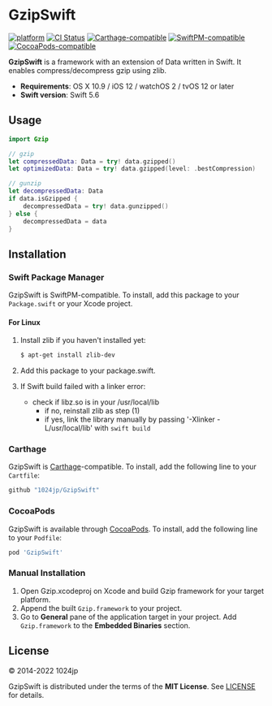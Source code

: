 
GzipSwift
========================

[![platform](https://img.shields.io/badge/platform-macOS%20|%20iOS%20|%20watchOS%20|%20tvOS%20|%20Linux-blue.svg)]()
[![CI Status](https://github.com/1024jp/GzipSwift/workflows/CI/badge.svg)](https://github.com/1024jp/GzipSwift/actions)
[![Carthage-compatible](https://img.shields.io/badge/Carthage-✔-4BC51D.svg?style=flat)](https://github.com/Carthage/Carthage)
[![SwiftPM-compatible](https://img.shields.io/badge/SwiftPM-✔-4BC51D.svg?style=flat)](https://swift.org/package-manager/)
[![CocoaPods-compatible](http://img.shields.io/cocoapods/v/GzipSwift.svg?style=flat)](https://cocoapods.org/pods/GzipSwift)

__GzipSwift__ is a framework with an extension of Data written in Swift. It enables compress/decompress gzip using zlib.

- __Requirements__: OS X 10.9 / iOS 12 / watchOS 2 / tvOS 12 or later
- __Swift version__: Swift 5.6


## Usage

```swift
import Gzip

// gzip
let compressedData: Data = try! data.gzipped()
let optimizedData: Data = try! data.gzipped(level: .bestCompression)

// gunzip
let decompressedData: Data
if data.isGzipped {
    decompressedData = try! data.gunzipped()
} else {
    decompressedData = data
}
```


## Installation

### Swift Package Manager

GzipSwift is SwiftPM-compatible. To install, add this package to your `Package.swift` or your Xcode project.

#### For Linux

1. Install zlib if you haven't installed yet:

    ```bash
    $ apt-get install zlib-dev
    ```
2. Add this package to your package.swift.
3. If Swift build failed with a linker error:
    * check if libz.so is in your /usr/local/lib
        * if no, reinstall zlib as step (1)
        * if yes, link the library manually by passing '-Xlinker -L/usr/local/lib' with `swift build`

### Carthage
GzipSwift is [Carthage](https://github.com/Carthage/Carthage)-compatible. To install, add the following line to your `Cartfile`:

```ruby
github "1024jp/GzipSwift"
```

### CocoaPods
GzipSwift is available through [CocoaPods](http://cocoapods.org). To install, add the following line to your `Podfile`:

```ruby
pod 'GzipSwift'
```

### Manual Installation

1. Open Gzip.xcodeproj on Xcode and build Gzip framework for your target platform.
2. Append the built `Gzip.framework` to your project.
3. Go to __General__ pane of the application target in your project. Add `Gzip.framework` to the __Embedded Binaries__ section.


## License

© 2014-2022 1024jp

GzipSwift is distributed under the terms of the __MIT License__. See [LICENSE](LICENSE) for details.
